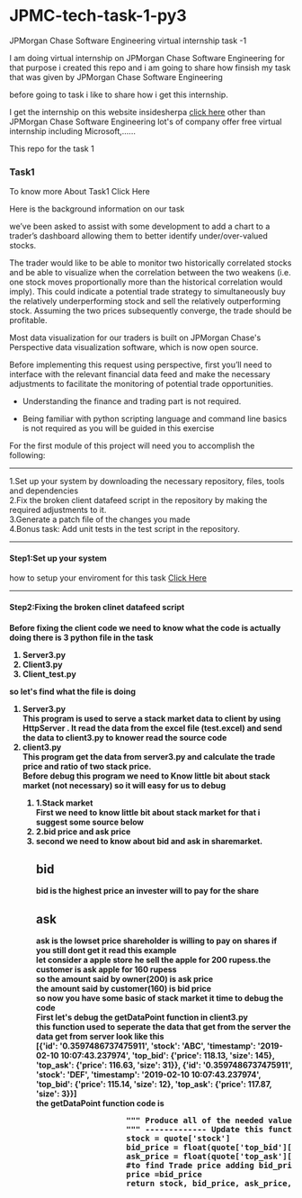 # JPMC-tech-task-1-py3
JPMorgan Chase Software Engineering virtual internship task -1

I am doing virtual internship on JPMorgan Chase Software Engineering for that purpose i created this repo and i am going to share how finsish my task that was given by JPMorgan Chase Software Engineering

before going to task i like to share how i get this internship.

I get the internship on this website insidesherpa <a href="https://www.insidesherpa.com/"> click here</a>
other than JPMorgan Chase Software Engineering lot's of company offer free virtual internship including Microsoft,......


This repo for the task 1

<h3>Task1 </h3>

To know more About Task1 <a hre="https://www.insidesherpa.com/modules/R5iK7HMxJGBgaSbvk/gtAhtcvke9AFCzqME">Click Here</a>

Here is the background information on our task

we’ve been asked to assist with some development to add a chart to a trader’s dashboard allowing them to better identify under/over-valued stocks.

The trader would like to be able to monitor two historically correlated stocks and be able to visualize when the correlation between the two weakens (i.e. one stock moves proportionally more than the historical correlation would imply). This could indicate a potential trade strategy to simultaneously buy the relatively underperforming stock and sell the relatively outperforming stock. Assuming the two prices subsequently converge, the trade should be profitable.

Most data visualization for our traders is built on JPMorgan Chase's Perspective data visualization software, which is now open source.

Before implementing this request using perspective, first you’ll need to interface with the relevant financial data feed and make the necessary adjustments to facilitate the monitoring of potential trade opportunities.

* Understanding the finance and trading part is not required.

* Being familiar with python scripting language and command line basics is not required as you will be guided in this exercise


For the first module of this project will need you to accomplish the following:
<hr>
1.Set up your system by downloading the necessary repository, files, tools and dependencies<br/>
2.Fix the broken client datafeed script in the repository by making the required adjustments to it.<br/>
3.Generate a patch file of the changes you made<br/>
4.Bonus task: Add unit tests in the test script in the repository.<br/>
<hr>
<h4>Step1:Set up your system </h4>
 how to setup your enviroment for this task <a href="https://insidesherpa.s3.amazonaws.com/vinternships/companyassets/Sj7temL583QAYpHXD/setup_devenv_m1_v6.pdf" >Click Here</a> <br/>
 <hr>
 <h4>Step2:Fixing the broken clinet datafeed script<h4>
 
 Before fixing the client code we need to know what the code is actually doing there is 3 python file in the task
 <ol>
      <li>Server3.py</li>
      <li>Client3.py</li>
      <li>Client_test.py</li>
 </ol>
 so let's find what the file is doing <br/>
 <ol>
    <li>Server3.py</li>
        This program is used to serve a stack market data to client by using HttpServer . It read the data from the excel file (test.excel) and send the data to 
        client3.py to knower read the source code<br/>
     <li>client3.py</li>
          This program  get the data from server3.py and calculate the trade price and ratio of two stack price.<br/>
          Before debug this program we need to Know little bit about stack market (not necessary) so it will easy for us to debug
                  <ol>
                  <li>1.Stack market</li>
                  First we need to know little bit about stack market for that i suggest some source below 
                  <li>2.bid price and ask price <li>
                  second we need to know about bid and ask in sharemarket. <br/>
                  <h2>bid</h2>
                  bid is the highest price an invester will to pay for the share 
                  <h2>ask</h2>
                  ask is the lowset price shareholder is willing to pay on shares
                  if you still dont get it read this example<br/>
                  let consider a apple store he sell the apple for 200 rupess.the customer is ask apple for 160 rupess<br/>
                  so the amount said by owner(200) is ask price<br/>
                  the amount said by customer(160) is bid price<br/>
         so now you have some basic of stack market it time to debug the code 
         <br/>
         First let's debug the getDataPoint function in client3.py
         <br/>
                   this function used to seperate the data that get from the server
                   the data get from server look like this 
                   <br/>
                   [{'id': '0.3597486737475911', 'stock': 'ABC', 'timestamp': '2019-02-10 10:07:43.237974', 'top_bid': {'price': 118.13, 'size': 145}, 'top_ask': {'price': 116.63, 'size': 31}}, {'id': '0.3597486737475911', 'stock': 'DEF', 'timestamp': '2019-02-10 10:07:43.237974', 'top_bid': {'price': 115.14, 'size': 12}, 'top_ask': {'price': 117.87, 'size': 3}}]
                   <br/>
                   the getDataPoint function code is  <br/>
                   <pre>
                   """ Produce all of the needed values to generate a datapoint """
                   """ ------------- Update this function ------------- """
                   stock = quote['stock']
                   bid_price = float(quote['top_bid']['price'])
                   ask_price = float(quote['top_ask']['price'])
                   #to find Trade price adding bid_price and ask_price and divide it by 2
                   price =bid_price
                   return stock, bid_price, ask_price, price
                   </pre>


